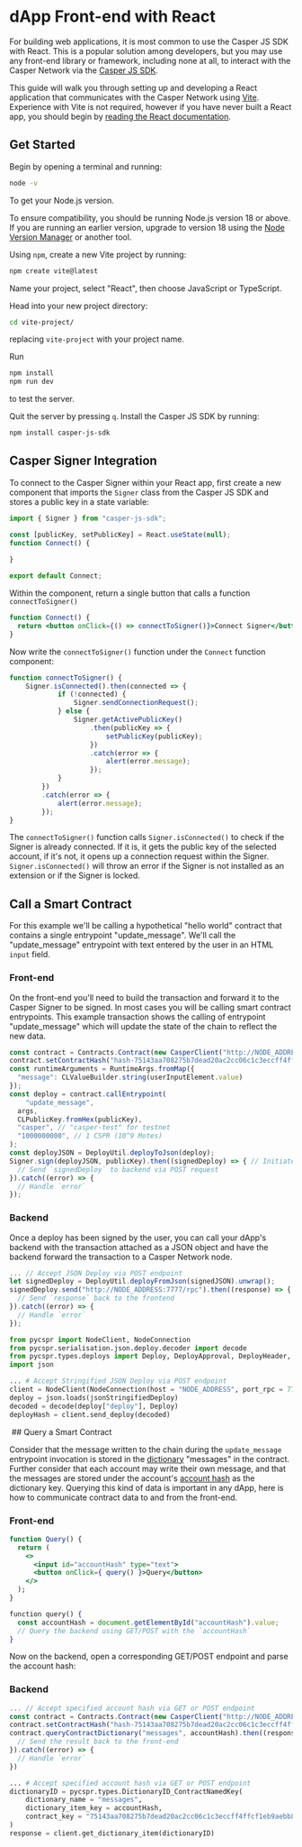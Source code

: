 # dApp Front-end with React

For building web applications, it is most common to use the Casper JS SDK with React. This is a popular solution among developers, but you may use any front-end library or framework, including none at all, to interact with the Casper Network via the [Casper JS SDK](https://github.com/casper-ecosystem/casper-js-sdk).

This guide will walk you through setting up and developing a React application that communicates with the Casper Network using [Vite](https://vitejs.dev/). Experience with Vite is not required, however if you have never built a React app, you should begin by [reading the React documentation](https://reactjs.org/docs/getting-started.html).

## Get Started

Begin by opening a terminal and running:

```bash
node -v
```

To get your Node.js version.

To ensure compatibility, you should be running Node.js version 18 or above. If you are running an earlier version, upgrade to version 18 using the [Node Version Manager](https://github.com/nvm-sh/nvm) or another tool.

Using `npm`, create a new Vite project by running:

```bash
npm create vite@latest
```

Name your project, select "React", then choose JavaScript or TypeScript.

Head into your new project directory:

```bash
cd vite-project/
```

replacing `vite-project` with your project name.

Run

```bash
npm install
npm run dev
```

to test the server.

Quit the server by pressing `q`. Install the Casper JS SDK by running:

```bash
npm install casper-js-sdk
```

## Casper Signer Integration

To connect to the Casper Signer within your React app, first create a new component that imports the `Signer` class from the Casper JS SDK and stores a public key in a state variable:

```javascript
import { Signer } from "casper-js-sdk";

const [publicKey, setPublicKey] = React.useState(null);
function Connect() {
  
}

export default Connect;
```

Within the component, return a single button that calls a function `connectToSigner()`

```jsx
function Connect() {
  return <button onClick={() => connectToSigner()}>Connect Signer</button>;
}
```

Now write the `connectToSigner()` function under the `Connect` function component:

```javascript
function connectToSigner() {
	Signer.isConnected().then(connected => {
			if (!connected) {
				Signer.sendConnectionRequest();
			} else {
				Signer.getActivePublicKey()
					.then(publicKey => {
						setPublicKey(publicKey);
					})
					.catch(error => {
						alert(error.message);
					});
			}
		})
		.catch(error => {
			alert(error.message);
		});
}
```

The `connectToSigner()` function calls `Signer.isConnected()` to check if the Signer is already connected. If it is, it gets the public key of the selected account, if it's not, it opens up a connection request within the Signer. `Signer.isConnected()` will throw an error if the Signer is not installed as an extension or if the Signer is locked.

## Call a Smart Contract

For this example we'll be calling a hypothetical "hello world" contract that contains a single entrypoint "update_message". We'll call the "update_message" entrypoint with text entered by the user in an HTML `input` field.

### Front-end

On the front-end you'll need to build the transaction and forward it to the Casper Signer to be signed. In most cases you will be calling smart contract entrypoints. This example transaction shows the calling of entrypoint "update_message" which will update the state of the chain to reflect the new data.

```javascript
const contract = Contracts.Contract(new CasperClient("http://NODE_ADDRESS:7777/rpc"));
contract.setContractHash("hash-75143aa708275b7dead20ac2cc06c1c3eccff4ffcf1eb9aebb8cce7c35cea041");
const runtimeArguments = RuntimeArgs.fromMap({
  "message": CLValueBuilder.string(userInputElement.value)
});
const deploy = contract.callEntrypoint(
	"update_message",
  args,
  CLPublicKey.fromHex(publicKey),
  "casper", // "casper-test" for testnet
  "1000000000", // 1 CSPR (10^9 Motes)
);
const deployJSON = DeployUtil.deployToJson(deploy);
Signer.sign(deployJSON, publicKey).then((signedDeploy) => { // Initiates sign request
  // Send `signedDeploy` to backend via POST request
}).catch((error) => {
  // Handle `error`
});
```

### Backend

Once a deploy has been signed by the user, you can call your dApp's backend with the transaction attached as a JSON object and have the backend forward the transaction to a Casper Network node.

<Tabs>

<TabItem value="js" label="JavaScript">

```javascript
... // Accept JSON Deploy via POST endpoint
let signedDeploy = DeployUtil.deployFromJson(signedJSON).unwrap();
signedDeploy.send("http://NODE_ADDRESS:7777/rpc").then((response) => { 
  // Send `response` back to the frontend
}).catch((error) => {
  // Handle `error`
});
```

</TabItem>

<TabItem value="js" label="Python">

```python
from pycspr import NodeClient, NodeConnection
from pycspr.serialisation.json.deploy.decoder import decode
from pycspr.types.deploys import Deploy, DeployApproval, DeployHeader, DeployExecutableItem
import json

... # Accept Stringified JSON Deploy via POST endpoint
client = NodeClient(NodeConnection(host = "NODE_ADDRESS", port_rpc = 7777))
deploy = json.loads(jsonStringifiedDeploy)
decoded = decode(deploy["deploy"], Deploy)
deployHash = client.send_deploy(decoded)
```

</TabItem>

</Tabs>

  ## Query a Smart Contract

Consider that the message written to the chain during the `update_message` entrypoint invocation is stored in the [dictionary](../../concepts/glossary/D.md#dictionary) "messages" in the contract. Further consider that each account may write their own message, and that the messages are stored under the account's [account hash](../../concepts/glossary/A.md#account-hash) as the dictionary key. Querying this kind of data is important in any dApp, here is how to communicate contract data to and from the front-end.

### Front-end

```jsx
function Query() {
  return (
    <>
      <input id="accountHash" type="text">
      <button onClick={ query() }>Query</button>
    </>
  );
}

function query() {
  const accountHash = document.getElementById("accountHash").value;
  // Query the backend using GET/POST with the `accountHash`
}
```

Now on the backend, open a corresponding GET/POST endpoint and parse the account hash:

### Backend

<Tabs>

<TabItem value="js" label="JavaScript">

```javascript
... // Accept specified account hash via GET or POST endpoint
const contract = Contracts.Contract(new CasperClient("http://NODE_ADDRESS:7777/rpc"));
contract.setContractHash("hash-75143aa708275b7dead20ac2cc06c1c3eccff4ffcf1eb9aebb8cce7c35cea041");
contract.queryContractDictionary("messages", accountHash).then((response) => {
  // Send the result back to the front-end
}).catch((error) => {
  // Handle `error`
})
```

</TabItem>

<TabItem value="js" label="Python">

```python
... # Accept specified account hash via GET or POST endpoint
dictionaryID = pycspr.types.DictionaryID_ContractNamedKey(
    dictionary_name = "messages",
    dictionary_item_key = accountHash,
    contract_key = "75143aa708275b7dead20ac2cc06c1c3eccff4ffcf1eb9aebb8cce7c35cea041"
)
response = client.get_dictionary_item(dictionaryID)
```

</TabItem>

</Tabs>
